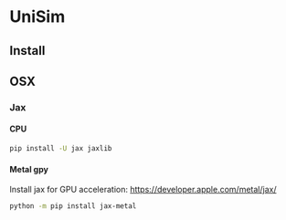 # UniSim

## Install


## OSX

### Jax
#### CPU
```bash
pip install -U jax jaxlib
```
#### Metal gpy
Install jax for GPU acceleration: https://developer.apple.com/metal/jax/
```bash
python -m pip install jax-metal
```